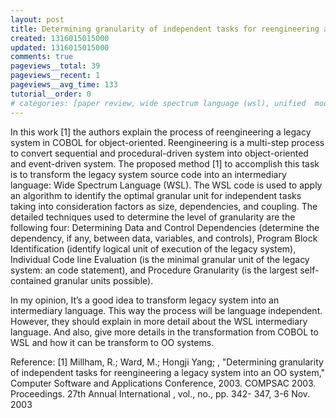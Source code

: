 ```yaml
---
layout: post
title: Determining granularity of independent tasks for reengineering a legacy system into an OO system - Paper Review
created: 1316015015000
updated: 1316015015000
comments: true
pageviews__total: 39
pageviews__recent: 1
pageviews__avg_time: 133
tutorial__order: 0
# categories: [paper review, wide spectrum language (wsl), unified  modelling language (uml), reverse engineering, cobol  legacy systems, reengineering]
---
```

In this work [1] the authors explain the process of reengineering a legacy system in COBOL for object-oriented. Reengineering is a multi-step process to convert sequential and procedural-driven system into object-oriented and event-driven system. The proposed method [1] to accomplish this task is to transform the legacy system source code into an intermediary language: Wide Spectrum Language (WSL). The WSL code is used to apply an algorithm to identify the optimal granular unit for independent tasks taking into consideration factors as size, dependencies, and coupling. The detailed techniques used to determine the level of granularity are the following four: Determining Data and Control Dependencies (determine the dependency, if any, between data, variables, and controls), Program Block Identification (identify logical unit of execution of the legacy system), Individual Code line Evaluation (is the minimal granular unit of the legacy system: an code statement), and Procedure Granularity (is the largest self-contained granular units possible).
<!--More-->

In my opinion, It’s a good idea to transform legacy system into an intermediary language. This way the process will be language independent. However, they should explain in more detail about the WSL intermediary language. And also, give more details in the transformation from COBOL to WSL and how it can be transform to OO systems.

Reference:
[1] Millham, R.; Ward, M.; Hongji Yang; , "Determining granularity of independent tasks for reengineering a legacy system into an OO system," Computer Software and Applications Conference, 2003. COMPSAC 2003. Proceedings. 27th Annual International , vol., no., pp. 342- 347, 3-6 Nov. 2003
